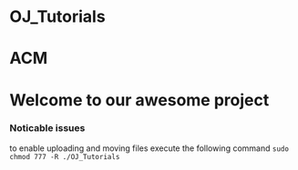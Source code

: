 
# OJ_Tutorials
# ACM
# Welcome to our awesome project  

### Noticable issues
to enable uploading and moving files
execute the following command 
`sudo chmod 777 -R ./OJ_Tutorials`
